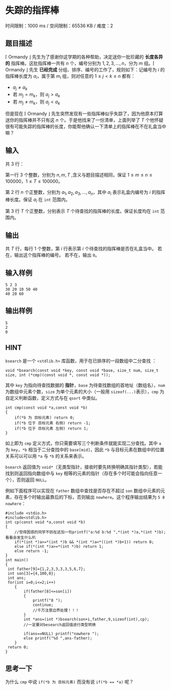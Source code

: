 # 失踪的指挥棒

时间限制：1000 ms / 空间限制：65536 KB / 难度：2

## 题目描述

$\lceil$ Ormandy $\rfloor$ 先生为了感谢你这学期的各种帮助，决定送你一批珍藏的 **长度各异的** 指挥棒。这批指挥棒一共有 $n$ 个，编号分别为 $1,2,3,\dots,n$，分为 $m$ 组。$\lceil$ Ormandy $\rfloor$ 先生 **已经完成** 分组、排序、编号的工作了，规则如下：记编号为 $i$ 的指挥棒长度为 $a_i$，属于第 $m_i$ 组，则对任意的 $1 \le j \lt k \le n$ 都有：

* $a_j \ne a_k$
* 若 $m_j = m_k$，则 $a_j \gt a_k$
* 若 $m_j \neq m_k$，则 $a_j \lt a_k$

但是现在 $\lceil$ Ormandy $\rfloor$ 先生突然发现有一些指挥棒似乎失踪了，因为他原本打算送你的指挥棒并不只有这 $n$ 个。于是他找来了一份清单，上面列举了 $T$ 个他怀疑很有可能失踪的指挥棒的长度，你能帮他确认一下清单上的指挥棒在不在礼盒当中嘛？

## 输入

共 $3$ 行：

第一行 $3$ 个整数，分别为 $n,m,T$ ,含义与题目描述相同，保证 $1 \le m \le n \le 100000$，$1 \le T \le 100000$。

第 $2$ 行 $n$ 个正整数，分别为 $a_1,a_2,a_3,\dots,a_n$，其中 $a_i$ 表示礼盒内编号为 $i$ 的指挥棒长度。保证 $a_i$ 在 `int` 范围内。

第 $3$ 行 $T$ 个正整数，分别表示 $T$ 个待查找的指挥棒的长度。保证长度均在 `int` 范围内。

## 输出

共 $T$ 行，每行 $1$ 个整数，第 $i$ 行表示第 $i$ 个待查找的指挥棒是否在礼盒当中。
若在，输出这个指挥棒的编号。
若不在，输出 `0`。

## 输入样例

    5 2 3
    30 20 10 50 40
    40 20 60

## 输出样例

    5
    2
    0

## HINT

`bsearch` 是一个 `<stdlib.h>` 库函数，用于在已排序的一段数组中二分查找 ：

    void *bsearch(const void *key, const void *base, size_t num, size_t size, int (*cmp)(const void *, const void *));

其中 `key` 为指向待查找数据的 **指针**，`base` 为待查找数组的首地址（数组名），`num` 为数组中元素个数，`size` 为单个元素的大小（一般用 `sizeof(...)`表示），`cmp` 为自定义判断函数，定义方式与在 `qsort` 中类似。

    int cmp(const void *a,const void *b)
    {
        if(*b 为 目标元素) return 0;
        if(*b 位于 目标元素 右侧) return -1;
        if(*b 位于 目标元素 左侧) return 1;
    }

如上即为 `cmp` 定义方式，你只需要填写三个判断条件就能实现二分查找。其中 `a` 为 `key`，`*b` 相当于二分查找中的 `base[mid]`，因此 `*b` 与目标元素在数组中的位置关系可以可以用 `*a` 与 `*b` 的关系来表示。

`bsearch` 返回值为 `void*`（无类型指针，接收时要先转换明确其指针类型），若能找到则返回指向数组中与 `key` 相等的元素的指针（存在多个时可能会指向任意一个），否则返回 `NULL`。

例如下面程序可以实现在 `father` 数组中查找是否存在不超过 `son` 数组中元素的元素，存在多个时输出最靠后的下标，否则输出 `nowhere`。这个程序输出结果为 `5 8 nowhere`：

    #include <stdio.h>
    #include<stdlib.h>
    int cp(const void *a,const void *b)
    {
        //觉得困惑的同学不妨在这加一句printf("a:%d b:%d ",*(int *)a,*(int *)b);看看会发生什么叭
        if(*(int *)a>=*(int *)b && *(int *)a<*((int *)b+1)) return 0;
        else if(*(int *)a>=*(int *)b) return 1;
        else return -1;
    }
    int main()
    {
     int father[9]={1,2,3,3,3,3,5,6,7};
     int son[3]={4,100,0};
     int ans;
     for(int i=0;i<=2;i++)
        {
            if(father[8]<=son[i])
            {
                printf("8 ");
                continue;
                //千万注意边界处理！！！
            }
            int *ans=(int *)bsearch(son+i,father,9,sizeof(int),cp);
            //一定要对besearch返回值进行类型转换

            if(ans==NULL) printf("nowhere ");
            else printf("%d ",ans-father);
        }
     return 0;
    }

## 思考一下

为什么 `cmp` 中说 `if(*b 为 目标元素)` 而没有说 `if(*b == *a)` 呢？
